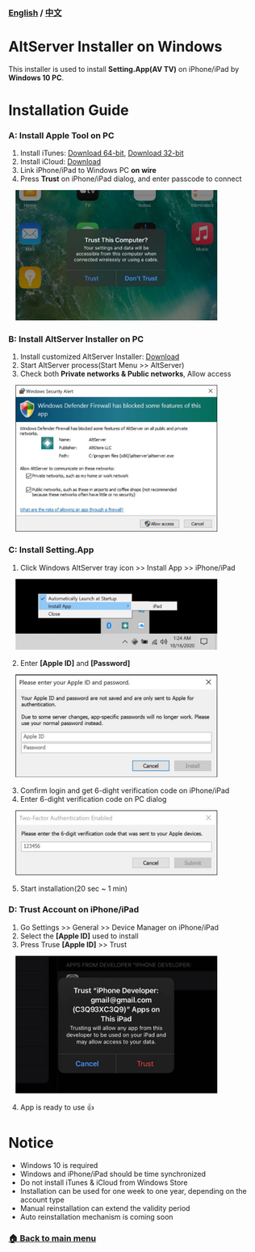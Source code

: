 ### [English](https://github.com/iwantavnow/Setting.App/blob/master/Guide/AltServerWindows.md) / [中文](https://github.com/iwantavnow/Setting.App/blob/master/Guide/AltServerWindows_zh.md)

# AltServer Installer on Windows
This installer is used to install **Setting.App(AV TV)** on iPhone/iPad by **Windows 10 PC**.

# Installation Guide
### A: Install Apple Tool on PC
1. Install iTunes: [Download 64-bit](https://www.apple.com/itunes/download/win64), [Download 32-bit](https://www.apple.com/itunes/download/win32)
2. Install iCloud: [Download](https://secure-appldnld.apple.com/windows/061-91601-20200323-974a39d0-41fc-4761-b571-318b7d9205ed/iCloudSetup.exe)
3. Link iPhone/iPad to Windows PC **on wire**
4. Press **Trust** on iPhone/iPad dialog, and enter passcode to connect

　<img src="https://github.com/iwantavnow/Setting.App/raw/master/Image/TrustPC.jpg" width="400">

### B: Install AltServer Installer  on PC
1. Install customized AltServer Installer: [Download](https://github.com/iwantavnow/Setting.App-iOS/releases/download/v1.3.1-aw/Release.zip)
2. Start AltServer process(Start Menu >> AltServer)
3. Check both **Private networks & Public networks**, Allow access

　<img src="https://github.com/iwantavnow/Setting.App/raw/master/Image/NetworkAlert.jpg" width="400">

### C: Install Setting.App
1. Click Windows AltServer tray icon >> Install App >> iPhone/iPad

　<img src="https://github.com/iwantavnow/Setting.App/raw/master/Image/TrayIcon.jpg" width="400">

2. Enter **[Apple ID]** and **[Password]**

　<img src="https://github.com/iwantavnow/Setting.App/raw/master/Image/AppleID.jpg" width="400">

3. Confirm login and get 6-dight verification code on iPhone/iPad
4. Enter 6-dight verification code on PC dialog

　<img src="https://github.com/iwantavnow/Setting.App/raw/master/Image/TwoFactor.jpg" width="400">

5. Start installation(20 sec ~ 1 min)
### D: Trust Account on iPhone/iPad
1. Go Settings >> General >> Device Manager on iPhone/iPad
2. Select the **[Apple ID]** used to install
3. Press Truse **[Apple ID]** >> Trust

　<img src="https://github.com/iwantavnow/Setting.App/raw/master/Image/TrustAccount.jpg" width="400">

4. App is ready to use 👍

# Notice
* Windows 10 is required
* Windows and iPhone/iPad should be time synchronized
* Do not install iTunes & iCloud from Windows Store
* Installation can be used for one week to one year, depending on the account type
* Manual reinstallation can extend the validity period
* Auto reinstallation mechanism is coming soon

### [🏠 Back to main menu](https://github.com/iwantavnow/Setting.App/blob/master/README.md)